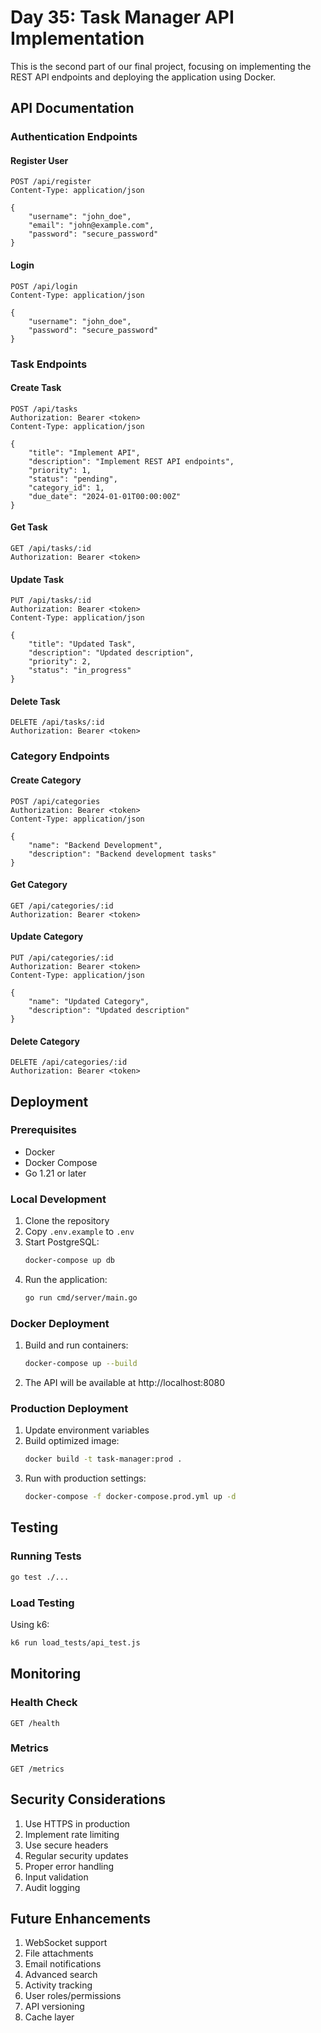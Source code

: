 # Day 35: Task Manager API Implementation

This is the second part of our final project, focusing on implementing the REST API endpoints and deploying the application using Docker.

## API Documentation

### Authentication Endpoints

#### Register User
```http
POST /api/register
Content-Type: application/json

{
    "username": "john_doe",
    "email": "john@example.com",
    "password": "secure_password"
}
```

#### Login
```http
POST /api/login
Content-Type: application/json

{
    "username": "john_doe",
    "password": "secure_password"
}
```

### Task Endpoints

#### Create Task
```http
POST /api/tasks
Authorization: Bearer <token>
Content-Type: application/json

{
    "title": "Implement API",
    "description": "Implement REST API endpoints",
    "priority": 1,
    "status": "pending",
    "category_id": 1,
    "due_date": "2024-01-01T00:00:00Z"
}
```

#### Get Task
```http
GET /api/tasks/:id
Authorization: Bearer <token>
```

#### Update Task
```http
PUT /api/tasks/:id
Authorization: Bearer <token>
Content-Type: application/json

{
    "title": "Updated Task",
    "description": "Updated description",
    "priority": 2,
    "status": "in_progress"
}
```

#### Delete Task
```http
DELETE /api/tasks/:id
Authorization: Bearer <token>
```

### Category Endpoints

#### Create Category
```http
POST /api/categories
Authorization: Bearer <token>
Content-Type: application/json

{
    "name": "Backend Development",
    "description": "Backend development tasks"
}
```

#### Get Category
```http
GET /api/categories/:id
Authorization: Bearer <token>
```

#### Update Category
```http
PUT /api/categories/:id
Authorization: Bearer <token>
Content-Type: application/json

{
    "name": "Updated Category",
    "description": "Updated description"
}
```

#### Delete Category
```http
DELETE /api/categories/:id
Authorization: Bearer <token>
```

## Deployment

### Prerequisites
- Docker
- Docker Compose
- Go 1.21 or later

### Local Development
1. Clone the repository
2. Copy `.env.example` to `.env`
3. Start PostgreSQL:
   ```bash
   docker-compose up db
   ```
4. Run the application:
   ```bash
   go run cmd/server/main.go
   ```

### Docker Deployment
1. Build and run containers:
   ```bash
   docker-compose up --build
   ```
2. The API will be available at http://localhost:8080

### Production Deployment
1. Update environment variables
2. Build optimized image:
   ```bash
   docker build -t task-manager:prod .
   ```
3. Run with production settings:
   ```bash
   docker-compose -f docker-compose.prod.yml up -d
   ```

## Testing

### Running Tests
```bash
go test ./...
```

### Load Testing
Using k6:
```bash
k6 run load_tests/api_test.js
```

## Monitoring

### Health Check
```http
GET /health
```

### Metrics
```http
GET /metrics
```

## Security Considerations
1. Use HTTPS in production
2. Implement rate limiting
3. Use secure headers
4. Regular security updates
5. Proper error handling
6. Input validation
7. Audit logging

## Future Enhancements
1. WebSocket support
2. File attachments
3. Email notifications
4. Advanced search
5. Activity tracking
6. User roles/permissions
7. API versioning
8. Cache layer
